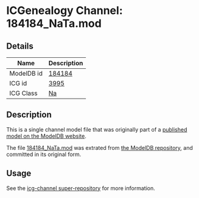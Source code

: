 # ICGenealogy Channel: 184184\_NaTa.mod

## Details

Name | Description
---- | -----------
ModelDB id | [184184](http://senselab.med.yale.edu/ModelDB/ShowModel.cshtml?model=184184)
ICG id | [3995](http://icg.neurotheory.ox.ac.uk/channels/2/3995)
ICG Class | [Na](http://icg.neurotheory.ox.ac.uk/channels/2)

## Description

This is a single channel model file that was originally part of a [published model on the ModelDB website](http://senselab.med.yale.edu/mModelDB/ShowModel.cshtml?model=184184).

The file [184184\_NaTa.mod](184184_NaTa.mod) was extrated from [the ModelDB repository](http://senselab.med.yale.edu/ModelDB/ShowModel.cshtml?model=184184), and committed in its original form.

## Usage

See the [icg-channel super-repository](https://github.com/icgenealogy/icg-channels) for more information.